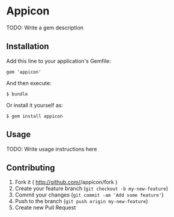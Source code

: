 # Appicon

TODO: Write a gem description

## Installation

Add this line to your application's Gemfile:

    gem 'appicon'

And then execute:

    $ bundle

Or install it yourself as:

    $ gem install appicon

## Usage

TODO: Write usage instructions here

## Contributing

1. Fork it ( http://github.com/<my-github-username>/appicon/fork )
2. Create your feature branch (`git checkout -b my-new-feature`)
3. Commit your changes (`git commit -am 'Add some feature'`)
4. Push to the branch (`git push origin my-new-feature`)
5. Create new Pull Request
